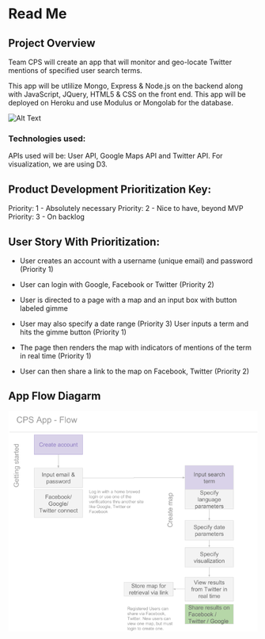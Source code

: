 # Read Me
## Project Overview 
Team CPS will create an app that will monitor and geo-locate Twitter mentions of specified user search terms.

This app will be utlilize Mongo, Express & Node.js on the backend  along with JavaScript, JQuery, HTML5 & CSS on the front end. This app will be deployed on Heroku and use Modulus or Mongolab for the database.

![Alt Text](http://i.imgur.com/PI7eGyX.jpg?1)

### Technologies used:

APIs used will be: User API, Google Maps API and Twitter API. For visualization, we are using D3.



## Product Development Prioritization Key:
Priority: 1 - Absolutely necessary
Priority: 2 - Nice to have, beyond MVP
Priority: 3 - On backlog 

## User Story With Prioritization:

* User creates an account with a username (unique email) and password (Priority 1)

* User can login with Google, Facebook or Twitter (Priority 2) 

* User is directed to a page with a map and an input box with button labeled gimme

*  User may also specify a date range (Priority 3)
User inputs a term and hits the gimme button (Priority 1) 

* The page then renders the map with indicators of mentions of the term in real time (Priority 1) 

* User can then share a link to the map on Facebook, Twitter (Priority 2)

## App Flow Diagarm 
![](CPSApp.png)